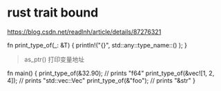 # rust trait bound

https://blog.csdn.net/readlnh/article/details/87276321



fn print_type_of<T>(_: &T) {
    println!("{}",  std::any::type_name::<T>() );
}

>  as_ptr() 打印变量地址

fn main() {
    print_type_of(&32.90);          // prints "f64"
    print_type_of(&vec![1, 2, 4]);  // prints "std::vec::Vec<i32>"
    print_type_of(&"foo");          // prints "&str"
}

